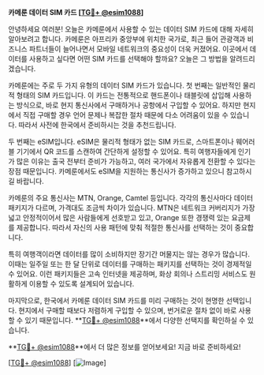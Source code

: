 **카메룬 데이터 SIM 카드 [[TG💪+ @esim1088](https://t.me/s/esim1088)]**

안녕하세요 여러분! 오늘은 카메룬에서 사용할 수 있는 데이터 SIM 카드에 대해 자세히 알아보려고 합니다. 카메룬은 아프리카 중앙부에 위치한 국가로, 최근 들어 관광객과 비즈니스 파트너들이 늘어나면서 모바일 네트워크의 중요성이 더욱 커졌어요. 이곳에서 데이터를 사용하고 싶다면 어떤 SIM 카드를 선택해야 할까요? 오늘은 그 방법을 알려드리겠습니다.

카메룬에는 주로 두 가지 유형의 데이터 SIM 카드가 있습니다. 첫 번째는 일반적인 물리적 형태의 SIM 카드입니다. 이 카드는 전통적으로 핸드폰이나 태블릿에 삽입해 사용하는 방식으로, 바로 현지 통신사에서 구매하거나 공항에서 구입할 수 있어요. 하지만 현지에서 직접 구매할 경우 언어 문제나 복잡한 절차 때문에 다소 어려움이 있을 수 있습니다. 따라서 사전에 한국에서 준비하시는 것을 추천드립니다.

두 번째는 eSIM입니다. eSIM은 물리적 형태가 없는 SIM 카드로, 스마트폰이나 웨어러블 기기에서 QR 코드를 스캔하여 간단하게 설정할 수 있어요. 특히 여행자들에게 인기가 많은 이유는 출국 전부터 준비가 가능하고, 여러 국가에서 자유롭게 전환할 수 있다는 장점 때문입니다. 카메룬에서도 eSIM을 지원하는 통신사가 증가하고 있으니 참고하시길 바랍니다.

카메룬의 주요 통신사는 MTN, Orange, Camtel 등입니다. 각각의 통신사마다 데이터 패키지가 다르며, 가격대도 조금씩 차이가 있습니다. MTN은 네트워크 커버리지가 가장 넓고 안정적이어서 많은 사람들에게 선호받고 있고, Orange 또한 경쟁력 있는 요금제를 제공합니다. 따라서 자신의 사용 패턴에 맞춰 적절한 통신사를 선택하는 것이 중요합니다.

특히 여행객이라면 데이터를 많이 소비하지만 장기간 머물지는 않는 경우가 많습니다. 이때는 일주일 또는 한 달 단위로 데이터를 구매하는 패키지를 선택하는 것이 경제적일 수 있어요. 이런 패키지들은 고속 인터넷을 제공하며, 화상 회의나 스트리밍 서비스도 원활하게 이용할 수 있도록 설계되어 있습니다.

마지막으로, 한국에서 카메룬 데이터 SIM 카드를 미리 구매하는 것이 현명한 선택입니다. 현지에서 구매할 때보다 저렴하게 구입할 수 있으며, 번거로운 절차 없이 바로 사용할 수 있기 때문입니다. **[TG💪+ @esim1088](https://t.me/s/esim1088)**에서 다양한 선택지를 확인하실 수 있습니다.

**[TG💪+ @esim1088](https://t.me/s/esim1088)**에서 더 많은 정보를 얻어보세요! 지금 바로 준비하세요!

[[TG💪+ @esim1088](https://t.me/s/esim1088)] [![Image](https://i.postimg.cc/Y0z9fWf4/image.png)]